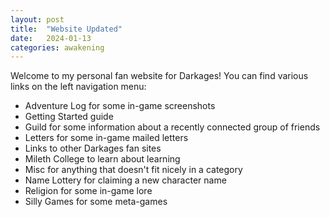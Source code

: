 ```yaml
---
layout: post
title:  "Website Updated"
date:   2024-01-13
categories: awakening
---
```


Welcome to my personal fan website for Darkages! You can find various links on the left navigation menu:

- Adventure Log for some in-game screenshots
- Getting Started guide
- Guild for some information about a recently connected group of friends
- Letters for some in-game mailed letters
- Links to other Darkages fan sites
- Mileth College to learn about learning
- Misc for anything that doesn't fit nicely in a category
- Name Lottery for claiming a new character name
- Religion for some in-game lore
- Silly Games for some meta-games
